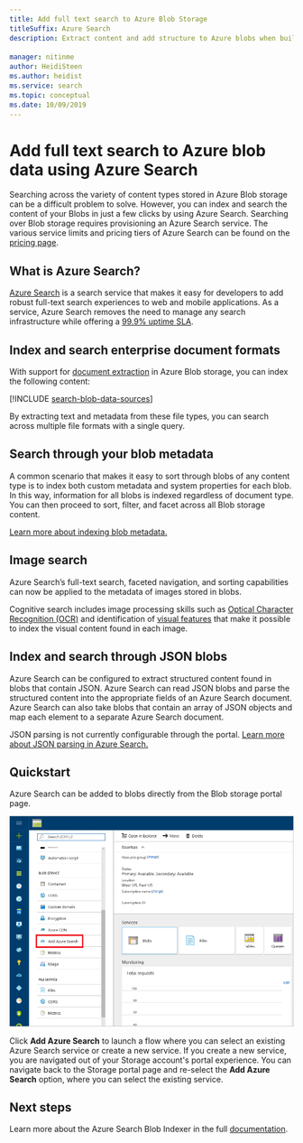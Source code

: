 ```yaml
---
title: Add full text search to Azure Blob Storage
titleSuffix: Azure Search
description: Extract content and add structure to Azure blobs when building a full text search index in Azure Search.

manager: nitinme
author: HeidiSteen
ms.author: heidist
ms.service: search
ms.topic: conceptual
ms.date: 10/09/2019
---
```


# Add full text search to Azure blob data using Azure Search

Searching across the variety of content types stored in Azure Blob storage can be a difficult problem to solve. However, you can index and search the content of your Blobs in just a few clicks by using Azure Search. Searching over Blob storage requires provisioning an Azure Search service. The various service limits and pricing tiers of Azure Search can be found on the [pricing page](https://aka.ms/azspricing).

## What is Azure Search?
[Azure Search](https://aka.ms/whatisazsearch) is a search service that makes it easy for developers to add robust full-text search  experiences to web and mobile applications. As a service, Azure Search removes the need to manage any search infrastructure while offering a [99.9% uptime SLA](https://aka.ms/azuresearchsla).

## Index and search enterprise document formats
With support for [document extraction](https://aka.ms/azsblobindexer) in Azure Blob storage, you can index the following content:

[!INCLUDE [search-blob-data-sources](../../includes/search-blob-data-sources.md)]

By extracting text and metadata from these file types, you can search across multiple file formats with a single query. 

## Search through your blob metadata
A common scenario that makes it easy to sort through blobs of any content type is to index both custom  metadata and system properties for each blob. In this way, information for all blobs is indexed regardless of document type. You can then proceed to sort, filter, and facet across all Blob storage content.

[Learn more about indexing blob metadata.](https://aka.ms/azsblobmetadataindexing)

## Image search
Azure Search’s full-text search, faceted navigation, and sorting capabilities can now be applied to the metadata of images stored in blobs.

Cognitive search includes image processing skills such as [Optical Character Recognition (OCR)](cognitive-search-skill-ocr.md) and identification of [visual features](cognitive-search-skill-image-analysis.md) that make it possible to index the visual content found in each image.

## Index and search through JSON blobs
Azure Search can be configured to extract structured content found in blobs that contain JSON. Azure Search can read JSON blobs and parse the structured content into the appropriate fields of an Azure Search document. Azure Search can also take blobs that contain an array of JSON objects and map each element to a separate Azure Search document.

JSON parsing is not currently configurable through the portal. [Learn more about JSON parsing in Azure Search.](https://aka.ms/azsjsonblobindexing)

## Quickstart
Azure Search can be added to blobs directly from the Blob storage portal page.

![](./media/search-blob-storage-integration/blob-blade.png)

Click **Add Azure Search** to launch a flow where you can select an existing Azure Search service or create a new service. If you create a new service, you are navigated out of your Storage account's portal experience. You can navigate back to the Storage portal page and re-select the **Add Azure Search** option, where you can select the existing service.

## Next steps
Learn more about the Azure Search Blob Indexer in the full [documentation](https://aka.ms/azsblobindexer).
